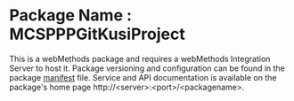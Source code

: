 # Package Name : MCSPPPGitKusiProject
This is a webMethods package and requires a webMethods Integration Server to host it. Package versioning and configuration can be found in the package [manifest](./MCSPPPGitKusiProject/manifest.v3) file. Service and API documentation is available on the package's home page http://&lt;server&gt;:&lt;port&gt;/&lt;packagename>.